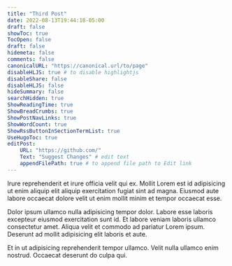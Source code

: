 ```yaml
---
title: "Third Post"
date: 2022-08-13T19:44:18-05:00
draft: false
showToc: true
TocOpen: false
draft: false
hidemeta: false
comments: false
canonicalURL: "https://canonical.url/to/page"
disableHLJS: true # to disable highlightjs
disableShare: false
disableHLJS: false
hideSummary: false
searchHidden: true
ShowReadingTime: true
ShowBreadCrumbs: true
ShowPostNavLinks: true
ShowWordCount: true
ShowRssButtonInSectionTermList: true
UseHugoToc: true
editPost:
    URL: "https://github.com/"
    Text: "Suggest Changes" # edit text
    appendFilePath: true # to append file path to Edit link
---
```


Irure reprehenderit et irure officia velit qui ex. Mollit Lorem est id adipisicing ut enim aliquip elit aliquip exercitation fugiat sint ad magna. Eiusmod aute labore occaecat dolore velit ut enim mollit minim et tempor occaecat esse.

Dolor ipsum ullamco nulla adipisicing tempor dolor. Labore esse laboris excepteur eiusmod exercitation sunt id. Et labore veniam laboris ullamco consectetur amet. Aliqua velit et commodo ad pariatur Lorem ipsum. Deserunt ad mollit adipisicing elit laboris et aute.

Et in ut adipisicing reprehenderit tempor ullamco. Velit nulla ullamco enim nostrud. Occaecat deserunt do culpa qui.